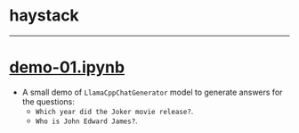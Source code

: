 # haystack
<hr>

# [demo-01.ipynb](./demo-01.ipynb)
- A small demo of `LlamaCppChatGenerator` model to generate answers for the questions:
  - `Which year did the Joker movie release?`.
  - `Who is John Edward James?`.